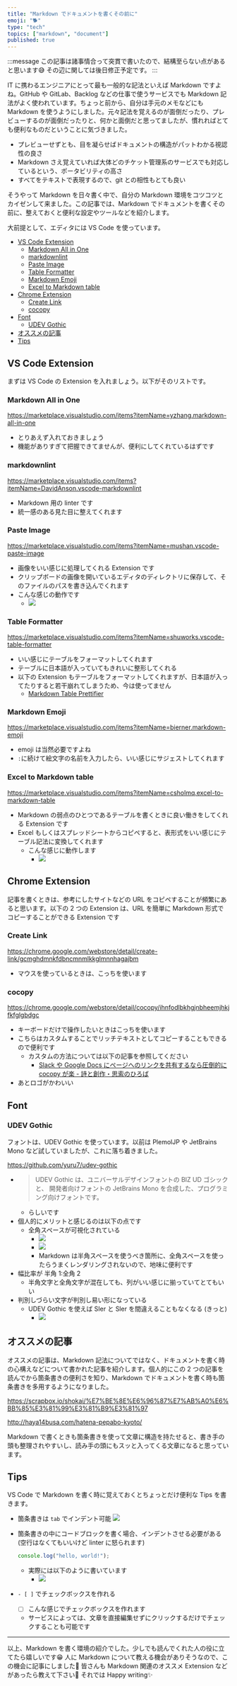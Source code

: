 ```yaml
---
title: "Markdown でドキュメントを書くその前に"
emoji: "🐕"
type: "tech"
topics: ["markdown", "document"]
published: true
---
```


:::message
この記事は諸事情合って突貫で書いたので、結構至らない点があると思います😅
その辺に関しては後日修正予定です。
:::

IT に携わるエンジニアにとって最も一般的な記法といえば Markdown ですよね。GitHub や GitLab、Backlog などの仕事で使うサービスでも Markdown 記法がよく使われています。ちょっと前から、自分は手元のメモなどにも Markdown を使うようにしました。元々記法を覚えるのが面倒だったり、プレビューするのが面倒だったりと、何かと面倒だと思ってましたが、慣れればとても便利なものだということに気づきました。

- プレビューせずとも、目を凝らせばドキュメントの構造がパットわかる視認性の良さ
- Markdown さえ覚えていれば大体どのチケット管理系のサービスでも対応しているという、ポータビリティの高さ
- すべてをテキストで表現するので、git との相性もとても良い

そうやって Markdown を日々書く中で、自分の Markdown 環境をコツコツとカイゼンして来ました。この記事では、Markdown でドキュメントを書くその前に、整えておくと便利な設定やツールなどを紹介します。

大前提として、エディタには VS Code を使っています。

- [VS Code Extension](#vs-code-extension)
    - [Markdown All in One](#markdown-all-in-one)
    - [markdownlint](#markdownlint)
    - [Paste Image](#paste-image)
    - [Table Formatter](#table-formatter)
    - [Markdown Emoji](#markdown-emoji)
    - [Excel to Markdown table](#excel-to-markdown-table)
- [Chrome Extension](#chrome-extension)
    - [Create Link](#create-link)
    - [cocopy](#cocopy)
- [Font](#font)
    - [UDEV Gothic](#udev-gothic)
- [オススメの記事](#オススメの記事)
- [Tips](#tips)

## VS Code Extension

まずは VS Code の Extension を入れましょう。以下がそのリストです。

### Markdown All in One

https://marketplace.visualstudio.com/items?itemName=yzhang.markdown-all-in-one

- とりあえず入れておきましょう
- 機能がありすぎて把握できてませんが、便利にしてくれているはずです

### markdownlint

https://marketplace.visualstudio.com/items?itemName=DavidAnson.vscode-markdownlint

- Markdown 用の linter です
- 統一感のある見た目に整えてくれます

### Paste Image

https://marketplace.visualstudio.com/items?itemName=mushan.vscode-paste-image

- 画像をいい感じに処理してくれる Extension です
- クリップボードの画像を開いているエディタのディレクトリに保存して、そのファイルのパスを書き込んでくれます
- こんな感じの動作です
    - ![](/images/vscode-paste-image.gif)

### Table Formatter

https://marketplace.visualstudio.com/items?itemName=shuworks.vscode-table-formatter

- いい感じにテーブルをフォーマットしてくれます
- テーブルに日本語が入っていてもきれいに整形してくれる
- 以下の Extension もテーブルをフォーマットしてくれますが、日本語が入ってたりすると若干崩れてしまうため、今は使ってません
    - [Markdown Table Prettifier](https://marketplace.visualstudio.com/items?itemName=darkriszty.markdown-table-prettify)

### Markdown Emoji

https://marketplace.visualstudio.com/items?itemName=bierner.markdown-emoji

- emoji は当然必要ですよね
- `:`に続けて絵文字の名前を入力したら、いい感じにサジェストしてくれます

### Excel to Markdown table

https://marketplace.visualstudio.com/items?itemName=csholmq.excel-to-markdown-table

- Markdown の弱点のひとつであるテーブルを書くときに良い働きをしてくれる Extension です
- Excel もしくはスプレッドシートからコピペすると、表形式をいい感じにテーブル記法に変換してくれます
    - こんな感じに動作します
        - ![](/images/vscode-extension-excel-to-table.gif)

## Chrome Extension

記事を書くときは、参考にしたサイトなどの URL をコピペすることが頻繁にあると思います。以下の 2 つの Extension は、URL を簡単に Markdown 形式でコピーすることができる Extension です

### Create Link

https://chrome.google.com/webstore/detail/create-link/gcmghdmnkfdbncmnmlkkglmnnhagajbm

- マウスを使っているときは、こっちを使います

### cocopy

https://chrome.google.com/webstore/detail/cocopy/ihnfodlbkhgjnbheemjhkjfkfglgbdgc

- キーボードだけで操作したいときはこっちを使います
- こちらはカスタムすることでリッチテキストとしてコピーすることもできるので便利です
    - カスタムの方法については以下の記事を参照してください
        - [Slack や Google Docs にページへのリンクを共有するなら圧倒的に cocopy が楽 - 詩と創作・思索のひろば](https://motemen.hatenablog.com/entry/2022/02/cocopy-rich-text)
- あとロゴがかわいい

## Font

### UDEV Gothic

フォントは、UDEV Gothic を使っています。以前は PlemolJP や JetBrains Mono など試していましたが、これに落ち着きました。

https://github.com/yuru7/udev-gothic

- >UDEV Gothic は、ユニバーサルデザインフォントの BIZ UD ゴシック と、 開発者向けフォントの JetBrains Mono を合成した、プログラミング向けフォントです。
    - らしいです
- 個人的にメリットと感じるのは以下の点です
    - 全角スペースが可視化されている
        - ![](/images/2022-08-04-23-11-58.png)
        - ![](/images/2022-08-04-23-13-31.png)
        - Markdown は半角スペースを使うべき箇所に、全角スペースを使ったらうまくレンダリングされないので、地味に便利です
- 幅比率が 半角 1:全角 2
    - 半角文字と全角文字が混在しても、列がいい感じに揃っていてとてもいい
- 判別しづらい文字が判別し易い形になっている
    - UDEV Gothic を使えば SIer と Sler を間違えることもなくなる (きっと)
        - ![](/images/2022-08-04-23-18-26.png)

## オススメの記事

オススメの記事は、Markdown 記法についてではなく、ドキュメントを書く時の心構えなどについて書かれた記事を紹介します。個人的にこの 2 つの記事を読んでから箇条書きの便利さを知り、Markdown でドキュメントを書く時も箇条書きを多用するようになりました。

https://scrapbox.io/shokai/%E7%BE%8E%E6%96%87%E7%AB%A0%E6%BB%85%E3%81%99%E3%81%B9%E3%81%97

http://haya14busa.com/hatena-pepabo-kyoto/

Markdown で書くときも箇条書きを使って文章に構造を持たせると、書き手の頭も整理されやすいし、読み手の頭にもスッと入ってくる文章になると思っています。

## Tips

VS Code で Markdown を書く時に覚えておくとちょっとだけ便利な Tips を書きます。

- 箇条書きは `tab` でインデント可能
    ![](/images/markdown-tips1.gif)
- 箇条書きの中にコードブロックを書く場合、インデントさせる必要がある (空行はなくてもいいけど linter に怒られます)

    ```js
    console.log("hello, world!");
    ```

    - 実際には以下のように書いています
        - ![](/images/2022-08-04-23-42-18.png)
- `- [ ]` でチェックボックスを作れる
    - [ ] こんな感じでチェックボックスを作れます
    - サービスによっては、文章を直接編集せずにクリックするだけでチェックすることも可能です

---

以上、Markdown を書く環境の紹介でした。少しでも読んでくれた人の役に立てたら嬉しいです😁
人に Markdown について教える機会がありそうなので、この機会に記事にしました💪
皆さんも Markdown 関連のオススメ Extension などがあったら教えて下さい🙏
それでは Happy writing✨
